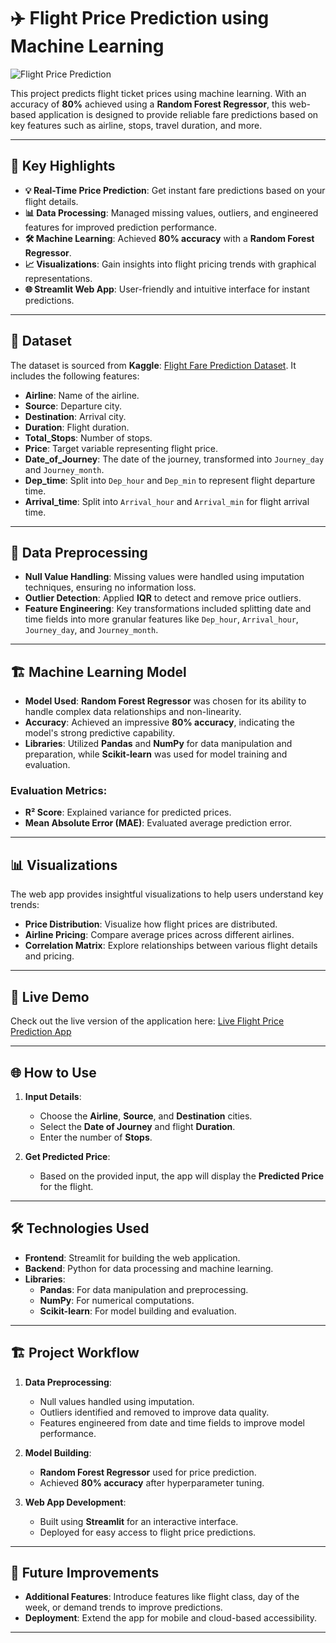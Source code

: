 

# ✈️ Flight Price Prediction using Machine Learning
![Flight Price Prediction](./images/flight-price-banner.png)



This project predicts flight ticket prices using machine learning. With an accuracy of **80%** achieved using a **Random Forest Regressor**, this web-based application is designed to provide reliable fare predictions based on key features such as airline, stops, travel duration, and more.

---

## 🌟 Key Highlights

- **💡 Real-Time Price Prediction**: Get instant fare predictions based on your flight details.
- **📊 Data Processing**: Managed missing values, outliers, and engineered features for improved prediction performance.
- **🛠️ Machine Learning**: Achieved **80% accuracy** with a **Random Forest Regressor**.
- **📈 Visualizations**: Gain insights into flight pricing trends with graphical representations.
- **🌐 Streamlit Web App**: User-friendly and intuitive interface for instant predictions.

---

## 📂 Dataset

The dataset is sourced from **Kaggle**: [Flight Fare Prediction Dataset](https://www.kaggle.com/nikhilmittal/flight-fare-prediction-mh). It includes the following features:

- **Airline**: Name of the airline.
- **Source**: Departure city.
- **Destination**: Arrival city.
- **Duration**: Flight duration.
- **Total_Stops**: Number of stops.
- **Price**: Target variable representing flight price.
- **Date_of_Journey**: The date of the journey, transformed into `Journey_day` and `Journey_month`.
- **Dep_time**: Split into `Dep_hour` and `Dep_min` to represent flight departure time.
- **Arrival_time**: Split into `Arrival_hour` and `Arrival_min` for flight arrival time.

---

## 🧠 Data Preprocessing

- **Null Value Handling**: Missing values were handled using imputation techniques, ensuring no information loss.
- **Outlier Detection**: Applied **IQR** to detect and remove price outliers.
- **Feature Engineering**: Key transformations included splitting date and time fields into more granular features like `Dep_hour`, `Arrival_hour`, `Journey_day`, and `Journey_month`.

---

## 🏗️ Machine Learning Model

- **Model Used**: **Random Forest Regressor** was chosen for its ability to handle complex data relationships and non-linearity.
- **Accuracy**: Achieved an impressive **80% accuracy**, indicating the model's strong predictive capability.
- **Libraries**: Utilized **Pandas** and **NumPy** for data manipulation and preparation, while **Scikit-learn** was used for model training and evaluation.

### Evaluation Metrics:
- **R² Score**: Explained variance for predicted prices.
- **Mean Absolute Error (MAE)**: Evaluated average prediction error.

---

## 📊 Visualizations

The web app provides insightful visualizations to help users understand key trends:
- **Price Distribution**: Visualize how flight prices are distributed.
- **Airline Pricing**: Compare average prices across different airlines.
- **Correlation Matrix**: Explore relationships between various flight details and pricing.

---

## 🚀 Live Demo

Check out the live version of the application here:
[Live Flight Price Prediction App](https://flightpricepredictionn.streamlit.app/)

---

## 🌐 How to Use

1. **Input Details**: 
   - Choose the **Airline**, **Source**, and **Destination** cities.
   - Select the **Date of Journey** and flight **Duration**.
   - Enter the number of **Stops**.

2. **Get Predicted Price**: 
   - Based on the provided input, the app will display the **Predicted Price** for the flight.

---

## 🛠️ Technologies Used

- **Frontend**: Streamlit for building the web application.
- **Backend**: Python for data processing and machine learning.
- **Libraries**:
  - **Pandas**: For data manipulation and preprocessing.
  - **NumPy**: For numerical computations.
  - **Scikit-learn**: For model building and evaluation.
  
---

## 🏗️ Project Workflow

1. **Data Preprocessing**:
   - Null values handled using imputation.
   - Outliers identified and removed to improve data quality.
   - Features engineered from date and time fields to improve model performance.
   
2. **Model Building**:
   - **Random Forest Regressor** used for price prediction.
   - Achieved **80% accuracy** after hyperparameter tuning.

3. **Web App Development**:
   - Built using **Streamlit** for an interactive interface.
   - Deployed for easy access to flight price predictions.

---

## 🌱 Future Improvements
- **Additional Features**: Introduce features like flight class, day of the week, or demand trends to improve predictions.
- **Deployment**: Extend the app for mobile and cloud-based accessibility.

---



